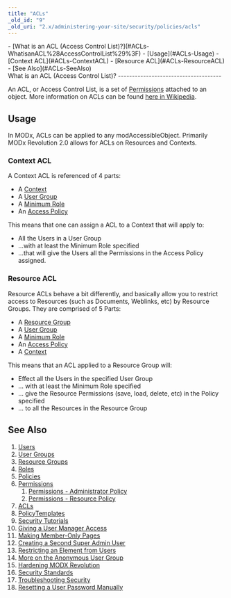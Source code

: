 ```yaml
---
title: "ACLs"
_old_id: "9"
_old_uri: "2.x/administering-your-site/security/policies/acls"
---
```


<div>- [What is an ACL (Access Control List)?](#ACLs-WhatisanACL%28AccessControlList%29%3F)
- [Usage](#ACLs-Usage)
  - [Context ACL](#ACLs-ContextACL)
  - [Resource ACL](#ACLs-ResourceACL)
- [See Also](#ACLs-SeeAlso)

</div>What is an ACL (Access Control List)?
-------------------------------------

An ACL, or Access Control List, is a set of [Permissions](/revolution/2.x/administering-your-site/security/policies/permissions "Permissions") attached to an object. More information on ACLs can be found [here in Wikipedia](http://en.wikipedia.org/wiki/Access_control_list).

Usage
-----

In MODx, ACLs can be applied to any modAccessibleObject. Primarily MODx Revolution 2.0 allows for ACLs on Resources and Contexts.

### Context ACL

A Context ACL is referenced of 4 parts:

- A [Context](/revolution/2.x/administering-your-site/contexts "Contexts")
- A [User Group](/revolution/2.x/administering-your-site/security/user-groups "User Groups")
- A [Minimum Role](/revolution/2.x/administering-your-site/security/roles "Roles")
- An [Access Policy](/revolution/2.x/administering-your-site/security/policies "Policies")

This means that one can assign a ACL to a Context that will apply to:

- All the Users in a User Group
- ...with at least the Minimum Role specified
- ...that will give the Users all the Permissions in the Access Policy assigned.

### Resource ACL

Resource ACLs behave a bit differently, and basically allow you to restrict access to Resources (such as Documents, Weblinks, etc) by Resource Groups. They are comprised of 5 Parts:

- A [Resource Group](/revolution/2.x/administering-your-site/security/resource-groups "Resource Groups")
- A [User Group](/revolution/2.x/administering-your-site/security/user-groups "User Groups")
- A [Minimum Role](/revolution/2.x/administering-your-site/security/roles "Roles")
- An [Access Policy](/revolution/2.x/administering-your-site/security/policies "Policies")
- A [Context](/revolution/2.x/administering-your-site/contexts "Contexts")

This means that an ACL applied to a Resource Group will:

- Effect all the Users in the specified User Group
- ... with at least the Minimum Role specified
- ... give the Resource Permissions (save, load, delete, etc) in the Policy specified
- ... to all the Resources in the Resource Group

See Also
--------

1. [Users](/revolution/2.x/administering-your-site/security/users)
2. [User Groups](/revolution/2.x/administering-your-site/security/user-groups)
3. [Resource Groups](/revolution/2.x/administering-your-site/security/resource-groups)
4. [Roles](/revolution/2.x/administering-your-site/security/roles)
5. [Policies](/revolution/2.x/administering-your-site/security/policies)
  1. [Permissions](/revolution/2.x/administering-your-site/security/policies/permissions)
      1. [Permissions - Administrator Policy](/revolution/2.x/administering-your-site/security/policies/permissions/permissions-administrator-policy)
      2. [Permissions - Resource Policy](/revolution/2.x/administering-your-site/security/policies/permissions/permissions-resource-policy)
  2. [ACLs](/revolution/2.x/administering-your-site/security/policies/acls)
  3. [PolicyTemplates](/revolution/2.x/administering-your-site/security/policies/policytemplates)
6. [Security Tutorials](/revolution/2.x/administering-your-site/security/security-tutorials)
  1. [Giving a User Manager Access](/revolution/2.x/administering-your-site/security/security-tutorials/giving-a-user-manager-access)
  2. [Making Member-Only Pages](/revolution/2.x/administering-your-site/security/security-tutorials/making-member-only-pages)
  3. [Creating a Second Super Admin User](/revolution/2.x/administering-your-site/security/security-tutorials/creating-a-second-super-admin-user)
  4. [Restricting an Element from Users](/revolution/2.x/administering-your-site/security/security-tutorials/restricting-an-element-from-users)
  5. [More on the Anonymous User Group](/revolution/2.x/administering-your-site/security/security-tutorials/more-on-the-anonymous-user-group)
7. [Hardening MODX Revolution](/revolution/2.x/administering-your-site/security/hardening-modx-revolution)
8. [Security Standards](/revolution/2.x/administering-your-site/security/security-standards)
9. [Troubleshooting Security](/revolution/2.x/administering-your-site/security/troubleshooting-security)
  1. [Resetting a User Password Manually](/revolution/2.x/administering-your-site/security/troubleshooting-security/resetting-a-user-password-manually)
